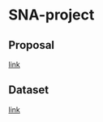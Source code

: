 # SNA-project

## Proposal
[link](https://docs.google.com/document/d/1ijseW2sQInVcpO_VmairLQjFdvvYhkO_jF973JQnvRU/edit?usp=sharing)

## Dataset

[link](https://snap.stanford.edu/data/soc-Pokec.html)
